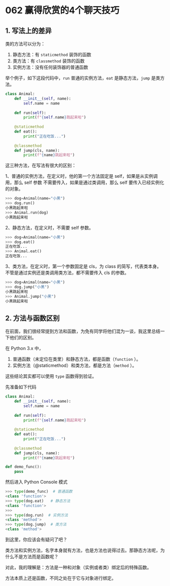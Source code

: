 # 062 赢得欣赏的4个聊天技巧

## 1. 写法上的差异

类的方法可以分为：

1. 静态方法：有 `staticmethod` 装饰的函数
2. 类方法：有 `classmethod` 装饰的函数
3. 实例方法：没有任何装饰器的普通函数

举个例子，如下这段代码中，`run` 普通的实例方法，`eat`  是静态方法，`jump` 是类方法。

```python
class Animal:
    def __init__(self, name):
        self.name = name
      
    def run(self):
        print(f"{self.name}跑起来啦")
      
    @staticmethod
    def eat():
        print("正在吃饭...")
      
    @classmethod
    def jump(cls, name):
        print(f"{name}跳起来啦")
```

这三种方法，在写法有很大的区别：

1、普通的实例方法，在定义时，他的第一个方法固定是 self，如果是从实例调用，那么 self 参数 不需要传入，如果是通过类调用，那么 self 要传入已经实例化的对象。

```python
>>> dog=Animal(name="小黑")
>>> dog.run()
小黑跑起来啦
>>> Animal.run(dog)
小黑跑起来啦
```

2、静态方法，在定义时，不需要 self 参数。

```python
>>> dog=Animal(name="小黑")
>>> dog.eat()
正在吃饭...
>>> Animal.eat()
正在吃饭...
```

3、类方法，在定义时，第一个参数固定是 cls，为 class 的简写，代表类本身。不管是通过实例还是类调用类方法，都不需要传入 cls 的参数。

```python
>>> dog=Animal(name="小黑")
>>> dog.jump("小黑")
小黑跳起来啦
>>> Animal.jump("小黑")
小黑跳起来啦
```

## 2. 方法与函数区别

在前面，我们很经常提到方法和函数，为免有同学将他们混为一谈，我这里总结一下他们的区别。

在 Python 3.x 中，

1. 普通函数（未定位在类里）和静态方法，都是函数（`function` ）。
2. 实例方法（@staticmethod）和类方法，都是方法（`method` ）。

这些结论其实都可以使用 `type` 函数得到验证。

先准备如下代码

```python
class Animal:
    def __init__(self, name):
        self.name = name
      
    def run(self):
        print(f"{self.name}跑起来啦")
      
    @staticmethod
    def eat():
        print("正在吃饭...")
      
    @classmethod
    def jump(cls, name):
        print(f"{name}跳起来啦")

def demo_func():
    pass
```

然后进入 Python Console 模式

```python
>>> type(demo_func)  # 普通函数
<class 'function'>
>>> type(dog.eat)   # 静态方法
<class 'function'>
>>>
>>> type(dog.run)  # 实例方法
<class 'method'>
>>> type(dog.jump)  # 类方法
<class 'method'>
```

到这里，你应该会有疑问了吧？

类方法和实例方法，名字本身就有方法，也是方法也说得过去。那静态方法呢，为什么不是方法而是函数呢？

对此，我的理解是：方法是一种和对象（实例或者类）绑定后的特殊函数。

方法本质上还是函数，不同之处在于它与对象进行绑定。
